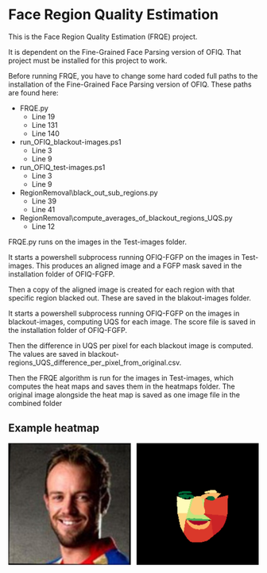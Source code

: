 Face Region Quality Estimation
===========================

This is the Face Region Quality Estimation (FRQE) project.

It is dependent on the Fine-Grained Face Parsing version of OFIQ. That project must be installed for this project to work.

Before running FRQE, you have to change some hard coded full paths to the installation of the Fine-Grained Face Parsing version of OFIQ.
These paths are found here:
- FRQE.py
    - Line 19
    - Line 131
    - Line 140
- run_OFIQ_blackout-images.ps1
    - Line 3
    - Line 9
- run_OFIQ_test-images.ps1
    - Line 3
    - Line 9
- RegionRemoval\black_out_sub_regions.py
    - Line 39
    - Line 41
- RegionRemoval\compute_averages_of_blackout_regions_UQS.py
    - Line 12


FRQE.py runs on the images in the Test-images folder.

It starts a powershell subprocess running OFIQ-FGFP on the images in Test-images. This produces an aligned image and a FGFP mask saved in the installation folder of OFIQ-FGFP.

Then a copy of the aligned image is created for each region with that specific region blacked out. These are saved in the blakout-images folder.

It starts a powershell subprocess running OFIQ-FGFP on the images in blackout-images, computing UQS for each image. The score file is saved in the installation folder of OFIQ-FGFP.

Then the difference in UQS per pixel for each blackout image is computed. The values are saved in blackout-regions_UQS_difference_per_pixel_from_original.csv.

Then the FRQE algorithm is run for the images in Test-images, which computes the heat maps and saves them in the heatmaps folder. The original image alongside the heat map is saved as one image file in the combined folder

Example heatmap
--------------------------------


![Example heatmap and image](./combined/combined_image2.png)
